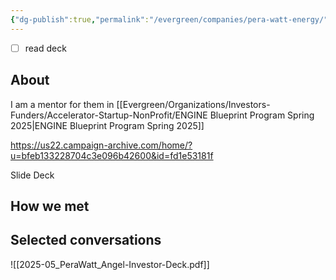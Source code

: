 ```yaml
---
{"dg-publish":true,"permalink":"/evergreen/companies/pera-watt-energy/","tags":["company","blueprint","proto_venture"]}
---
```



- [ ] read deck
## About
I am a mentor for them in [[Evergreen/Organizations/Investors-Funders/Accelerator-Startup-NonProfit/ENGINE Blueprint Program Spring 2025\|ENGINE Blueprint Program Spring 2025]]

https://us22.campaign-archive.com/home/?u=bfeb133228704c3e096b42600&id=fd1e53181f

Slide Deck


## How we met


## Selected conversations


![[2025-05_PeraWatt_Angel-Investor-Deck.pdf]]